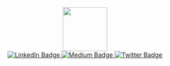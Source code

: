 <div id="header" align="center">
  <img src="https://media.giphy.com/media/M9gbBd9nbDrOTu1Mqx/giphy.gif" width="100"/>
  
  
<div id="badges">
  <a href="https://www.linkedin.com/in/emmanueldavk/">
    <img src="https://img.shields.io/badge/LinkedIn-blue?style=for-the-badge&logo=linkedin&logoColor=white" alt="LinkedIn Badge"/>
  </a>
  <a href="https://emmanueldav.medium.com/">
    <img src="https://img.shields.io/badge/Medium-white?style=for-the-badge&logo=Medium&logoColor=black" alt="Medium Badge"/>
  </a>
  <a href="https://twitter.com/EmmanuelDav_K">
    <img src="https://img.shields.io/badge/Twitter-blue?style=for-the-badge&logo=twitter&logoColor=white" alt="Twitter Badge"/>
  </a>
</div>
  
  <img src="https://komarev.com/ghpvc/?emmanueldav&style=flat-square&color=blue" alt=""/>

</div>

